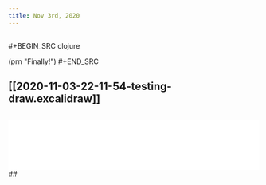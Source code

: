```yaml
---
title: Nov 3rd, 2020
---
```


##
#+BEGIN_SRC clojure

(prn "Finally!")
#+END_SRC
## [[2020-11-03-22-11-54-testing-draw.excalidraw]]
##
<iframe class="draw-iframe" src="/draw?file=2020-11-03-22-11-54-testing-draw.excalidraw" width="100%" height="100" frameborder="0" allowfullscreen></iframe>
##
